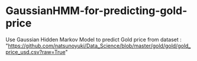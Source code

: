 ﻿# GaussianHMM-for-predicting-gold-price
Use Gaussian Hidden Markov Model to predict Gold price from dataset : "https://github.com/natsunoyuki/Data_Science/blob/master/gold/gold/gold_price_usd.csv?raw=True"
